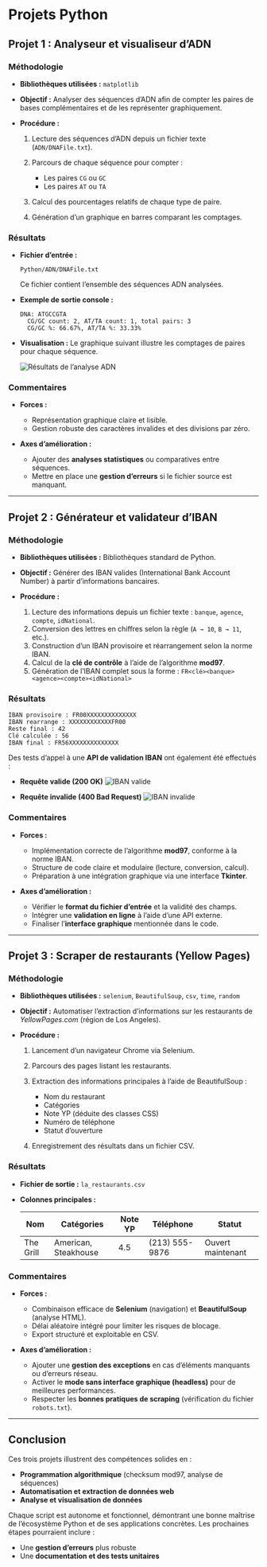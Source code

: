 # Projets Python

## **Projet 1 : Analyseur et visualiseur d’ADN**

### **Méthodologie**

* **Bibliothèques utilisées :** `matplotlib`
* **Objectif :** Analyser des séquences d’ADN afin de compter les paires de bases complémentaires et de les représenter graphiquement.
* **Procédure :**

  1. Lecture des séquences d’ADN depuis un fichier texte (`ADN/DNAFile.txt`).
  2. Parcours de chaque séquence pour compter :

     * Les paires `CG` ou `GC`
     * Les paires `AT` ou `TA`
  3. Calcul des pourcentages relatifs de chaque type de paire.
  4. Génération d’un graphique en barres comparant les comptages.

### **Résultats**

* **Fichier d’entrée :**

  ```
  Python/ADN/DNAFile.txt
  ```

  Ce fichier contient l’ensemble des séquences ADN analysées.

* **Exemple de sortie console :**

  ```text
  DNA: ATGCCGTA
    CG/GC count: 2, AT/TA count: 1, total pairs: 3
    CG/GC %: 66.67%, AT/TA %: 33.33%
  ```

* **Visualisation :**
  Le graphique suivant illustre les comptages de paires pour chaque séquence.

  ![Résultats de l’analyse ADN](ADN/resultats.png)

### **Commentaires**

* **Forces :**

  * Représentation graphique claire et lisible.
  * Gestion robuste des caractères invalides et des divisions par zéro.

* **Axes d’amélioration :**

  * Ajouter des **analyses statistiques** ou comparatives entre séquences.
  * Mettre en place une **gestion d’erreurs** si le fichier source est manquant.

---

## **Projet 2 : Générateur et validateur d’IBAN**

### **Méthodologie**

* **Bibliothèques utilisées :** Bibliothèques standard de Python.
* **Objectif :** Générer des IBAN valides (International Bank Account Number) à partir d’informations bancaires.
* **Procédure :**

  1. Lecture des informations depuis un fichier texte : `banque`, `agence`, `compte`, `idNational`.
  2. Conversion des lettres en chiffres selon la règle (`A → 10`, `B → 11`, etc.).
  3. Construction d’un IBAN provisoire et réarrangement selon la norme IBAN.
  4. Calcul de la **clé de contrôle** à l’aide de l’algorithme **mod97**.
  5. Génération de l’IBAN complet sous la forme :
     `FR<clé><banque><agence><compte><idNational>`

### **Résultats**

```text
IBAN provisoire : FR00XXXXXXXXXXXXXX
IBAN rearrange : XXXXXXXXXXXXFR00
Reste final : 42
Clé calculée : 56
IBAN final : FR56XXXXXXXXXXXXXX
```

Des tests d’appel à une **API de validation IBAN** ont également été effectués :

* **Requête valide (200 OK)**
  ![IBAN valide](IBAN/valide.png)

* **Requête invalide (400 Bad Request)**
  ![IBAN invalide](IBAN/invalide.png)

### **Commentaires**

* **Forces :**

  * Implémentation correcte de l’algorithme **mod97**, conforme à la norme IBAN.
  * Structure de code claire et modulaire (lecture, conversion, calcul).
  * Préparation à une intégration graphique via une interface **Tkinter**.

* **Axes d’amélioration :**

  * Vérifier le **format du fichier d’entrée** et la validité des champs.
  * Intégrer une **validation en ligne** à l’aide d’une API externe.
  * Finaliser l’**interface graphique** mentionnée dans le code.

---

## **Projet 3 : Scraper de restaurants (Yellow Pages)**

### **Méthodologie**

* **Bibliothèques utilisées :** `selenium`, `BeautifulSoup`, `csv`, `time`, `random`
* **Objectif :** Automatiser l’extraction d’informations sur les restaurants de *YellowPages.com* (région de Los Angeles).
* **Procédure :**

  1. Lancement d’un navigateur Chrome via Selenium.
  2. Parcours des pages listant les restaurants.
  3. Extraction des informations principales à l’aide de BeautifulSoup :

     * Nom du restaurant
     * Catégories
     * Note YP (déduite des classes CSS)
     * Numéro de téléphone
     * Statut d’ouverture
  4. Enregistrement des résultats dans un fichier CSV.

### **Résultats**

* **Fichier de sortie :** `la_restaurants.csv`
* **Colonnes principales :**

  | Nom       | Catégories           | Note YP | Téléphone      | Statut            |
  | --------- | -------------------- | ------- | -------------- | ----------------- |
  | The Grill | American, Steakhouse | 4.5     | (213) 555-9876 | Ouvert maintenant |

### **Commentaires**

* **Forces :**

  * Combinaison efficace de **Selenium** (navigation) et **BeautifulSoup** (analyse HTML).
  * Délai aléatoire intégré pour limiter les risques de blocage.
  * Export structuré et exploitable en CSV.

* **Axes d’amélioration :**

  * Ajouter une **gestion des exceptions** en cas d’éléments manquants ou d’erreurs réseau.
  * Activer le **mode sans interface graphique (headless)** pour de meilleures performances.
  * Respecter les **bonnes pratiques de scraping** (vérification du fichier `robots.txt`).

---

## **Conclusion**

Ces trois projets illustrent des compétences solides en :

* **Programmation algorithmique** (checksum mod97, analyse de séquences)
* **Automatisation et extraction de données web**
* **Analyse et visualisation de données**

Chaque script est autonome et fonctionnel, démontrant une bonne maîtrise de l’écosystème Python et de ses applications concrètes.
Les prochaines étapes pourraient inclure :

* Une **gestion d’erreurs** plus robuste
* Une **documentation et des tests unitaires**